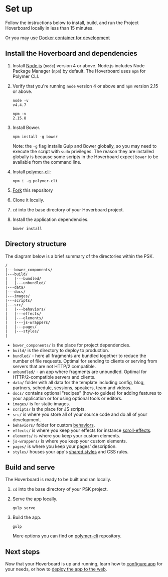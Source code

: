# Set up

Follow the instructions below to install, build, and run the
Project Hoverboard locally in less than 15 minutes.

Or you may use [Docker container for development](docker.md)

## Install the Hoverboard and dependencies

1.  Install [Node.js](https://nodejs.org/) (`node`) version 4 or above.
    Node.js includes Node Package Manager (`npm`) by default. The Hoverboard
    uses `npm` for Polymer CLI.

1.  Verify that you're running `node` version 4 or above and `npm`
    version 2.15 or above.

        node -v
        v4.4.7

        npm -v
        2.15.8

1.  Install Bower.

        npm install -g bower

    Note: the `-g` flag installs Gulp and Bower globally, so you may need to
    execute the script with `sudo` privileges. The reason they are installed
    globally is because some scripts in the Hoverboard expect `bower` to be 
    available from the command line.
    
1.  Install [polymer-cli](https://github.com/Polymer/polymer-cli):
    
        npm i -g polymer-cli

1.  [Fork](https://github.com/gdg-x/hoverboard/fork) this repository

1.  Clone it locally.

1. `cd` into the base directory of your Hoverboard project.

1.  Install the application dependencies.

        bower install

## Directory structure

The diagram below is a brief summary of the directories within the PSK.

    /
    |---bower_components/
    |---build/
    |   |---bundled/
    |   |---unbundled/
    |---data/
    |---docs/
    |---images/
    |---scripts/
    |---src/
    |   |---behaviors/
    |   |---effects/
    |   |---elements/
    |   |---js-wrappers/
    |   |---pages/
    |   |---styles/
    |

*   `bower_components/` is the place for project dependencies.
*   `build/` is the directory to deploy to production.
*   `bundled/` - here all fragments are bundled together to reduce the number 
    of file requests. Optimal for sending to clients or serving from servers 
    that are not HTTP/2 compatible.
*   `unbundled/` - an app where fragments are unbundled. Optimal for 
    HTTP/2-compatible servers and clients. 
*   `data/` folder with all data for the template including config, blog, 
    partners, schedule, sessions, speakers, team and videos.
*   `docs/` contains optional "recipes" (how-to guides) for adding features
    to your application or for using optional tools or editors.
*   `images/` is for static images.
*   `scripts/` is the place for JS scripts.
*   `src/` is where you store all of your source code and do all of your
    development.
*   `behaviors/` folder for custom [behaviors][behaviors].
*   `effects/` is where you keep your effects for instance [scroll-effects][scroll-effects].
*   `elements/` is where you keep your custom elements.
*   `js-wrappers/` is where you keep your custom elements.
*   `pages/` is where you keep your pages' description.
*   `styles/` houses your app's [shared styles][shared styles] and CSS rules.


## Build and serve

The Hoverboard is ready to be built and ran locally.

1. `cd` into the base directory of your PSK project.

1.  Serve the app locally.

        gulp serve

1.  Build the app.

        gulp

    More options you can find on [polymer-cli][polymer-cli] repository.


## Next steps

Now that your Hoverboard is up and running, learn how to [configure 
app](configure-app.md) for your needs, or how to [deploy the app to the
web](deploy.md).

[shared styles]: https://www.polymer-project.org/1.0/docs/devguide/styling.html#style-modules
[behaviors]: https://www.polymer-project.org/1.0/docs/devguide/behaviors
[polymer-cli]: https://github.com/Polymer/polymer-cli 
[scroll-effects]: https://elements.polymer-project.org/elements/app-layout?active=Polymer.AppScrollEffectsBehavior
